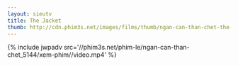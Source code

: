 ```yaml
---
layout: sieutv
title: The Jacket
thumb: http://cdn.phim3s.net/images/films/thumb/ngan-can-than-chet-the-jacket-2005.jpg
---
```

{% include jwpadv src='//phim3s.net/phim-le/ngan-can-than-chet_5144/xem-phim//video.mp4' %}